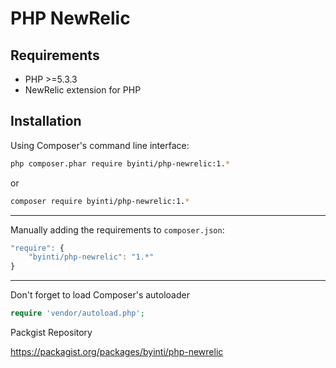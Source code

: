 PHP NewRelic
============

Requirements
------------

- PHP >=5.3.3
- NewRelic extension for PHP

Installation
------------

Using Composer's command line interface:

```bash
php composer.phar require byinti/php-newrelic:1.*
```

or 

```bash
composer require byinti/php-newrelic:1.*
```
- - -

Manually adding the requirements to `composer.json`:

```js
"require": {
    "byinti/php-newrelic": "1.*"
}
```

- - -

Don't forget to load Composer's autoloader

```php
require 'vendor/autoload.php';
```


Packgist Repository

https://packagist.org/packages/byinti/php-newrelic